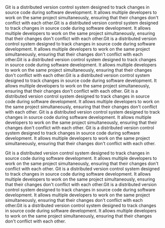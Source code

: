 Git is a distributed version control system designed to track changes in source code during software development. It allows multiple developers to work on the same project simultaneously, ensuring that their changes don't conflict with each other.Git is a distributed version control system designed to track changes in source code during software development. It allows multiple developers to work on the same project simultaneously, ensuring that their changes don't conflict with each other.Git is a distributed version control system designed to track changes in source code during software development. It allows multiple developers to work on the same project simultaneously, ensuring that their changes don't conflict with each other.Git is a distributed version control system designed to track changes in source code during software development. It allows multiple developers to work on the same project simultaneously, ensuring that their changes don't conflict with each other.Git is a distributed version control system designed to track changes in source code during software development. It allows multiple developers to work on the same project simultaneously, ensuring that their changes don't conflict with each other.
Git is a distributed version control system designed to track changes in source code during software development. It allows multiple developers to work on the same project simultaneously, ensuring that their changes don't conflict with each other.
Git is a distributed version control system designed to track changes in source code during software development. It allows multiple developers to work on the same project simultaneously, ensuring that their changes don't conflict with each other.
Git is a distributed version control system designed to track changes in source code during software development. It allows multiple developers to work on the same project simultaneously, ensuring that their changes don't conflict with each other.



Git is a distributed version control system designed to track changes in source code during software development. It allows multiple developers to work on the same project simultaneously, ensuring that their changes don't conflict with each other.
Git is a distributed version control system designed to track changes in source code during software development. It allows multiple developers to work on the same project simultaneously, ensuring that their changes don't conflict with each other.Git is a distributed version control system designed to track changes in source code during software development. It allows multiple developers to work on the same project simultaneously, ensuring that their changes don't conflict with each other.Git is a distributed version control system designed to track changes in source code during software development. It allows multiple developers to work on the same project simultaneously, ensuring that their changes don't conflict with each other.
